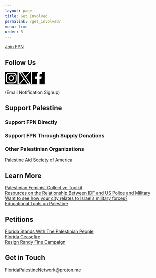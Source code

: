 ```yaml
---
layout: page
title: Get Involved
permalink: /get_involved/
menu: true
order: 5
---
```


<div class="button-container">
    <div class=button>
    <a href="https://forms.gle/dYkJYWZVAa7stD2w8" target="_blank">Join FPN</a>
    </div>
</div>

## Follow Us
<div>
<a href="https://instagram.com/floridapalestinenetwork" target="_blank">
    <img src="/assets/icons/instagram.svg" alt="Instagram" height="40" style="filter: invert(1);">
</a>
<a href="https://x.com/FloridaPaliNet" target="_blank">
    <img src="/assets/icons/twitter.svg" alt="Twitter" height="40" style="filter: invert(1);">
</a>
<a href="https://www.facebook.com/FloridaPalestineNetwork" target="_blank">
    <img src="/assets/icons/facebook.svg" alt="Facebook" height="40" style="filter: invert(1);">
</a>
</div>

(Email Notification Signup)

## Support Palestine
### Support FPN Directly

### Support FPN Through Supply Donations

### Other Palestinian Organizations
<div class="button-container">
    <div class="button">
    <a href="https://www.paypal.com/donate/?cmd=_s-xclick&hosted_button_id=HVV36DB8FR9W6&source=url" target="_blank">Palestine Aid Society of America</a>
    </div>
</div>


## Learn More
<div class="button-container">
    <div class="button">
    <a href="https://issuu.com/palestinianfeminists/docs/pfc_toolkit_-_final?link_id=7&can_id=54328934881cbe4997d20fb868edb9fc&source=email-new-resource-freedom-is-within-reach-pfc-toolkit&email_referrer=email_1193442&email_subject=new-resource-freedom-is-within-reach" target="_blank">Palestinian Feminist Collective Toolkit</a>
    </div>
    <div class="button">
    <a href="http://deadlyexchange.org/" target="_blank">Resources on the Relationship Between IDF and US Police and Military</a>
    </div>
    <div class="button">
    <a href="https://palestineishere.org/" target="_blank">Want to see how your city relates to Israel’s military forces?</a>
    </div>
    <div class="button">
    <a href="https://instagram.com/visualizing_palestine?utm_medium=copy_link" target="_blank">Educational Tools on Palestine</a>
    </div>
</div>


## Petitions
<div class="button-container">
    <div class="button">
    <a href="http://bit.ly/fl4freedom" target="_blank">Florida Stands With The Palestinian People</a>
    </div>
    <div class="button">
    <a href="https://secure.everyaction.com/1UbhpW18o0214v5Vwnoh4w2" target="_blank">Florida Ceasefire</a>
    </div>
    <div class="button">
    <a href="http://bit.ly/resignrandyfine" target="_blank">Resign Randy Fine Campaign</a>
    </div>
</div>

## Get in Touch
FloridaPalestineNetwork@proton.me
